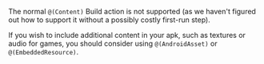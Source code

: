 The normal `@(Content)` Build action is not supported (as we haven't figured
out how to support it without a possibly costly first-run step).

If you wish to include additional content in your apk, such as textures
or audio for games, you should consider using `@(AndroidAsset)` or
`@(EmbeddedResource)`.
